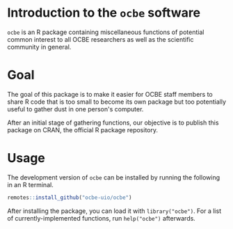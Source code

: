 # Introduction to the `ocbe` software

`ocbe` is an R package containing miscellaneous functions of potential common interest to all OCBE researchers as well as the scientific community in general.

# Goal

The goal of this package is to make it easier for OCBE staff members to share R code that is too small to become its own package but too potentially useful to gather dust in one person's computer.

After an initial stage of gathering functions, our objective is to publish this package on CRAN, the official R package repository.

# Usage

The development version of `ocbe` can be installed by running the following in an R terminal.

```r
remotes::install_github("ocbe-uio/ocbe")
```

After installing the package, you can load it with `library("ocbe")`. For a list of currently-implemented functions, run `help("ocbe")` afterwards.